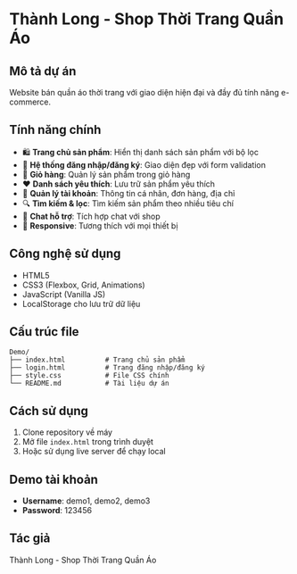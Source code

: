 # Thành Long - Shop Thời Trang Quần Áo

## Mô tả dự án
Website bán quần áo thời trang với giao diện hiện đại và đầy đủ tính năng e-commerce.

## Tính năng chính
- 🛍️ **Trang chủ sản phẩm**: Hiển thị danh sách sản phẩm với bộ lọc
- 🔐 **Hệ thống đăng nhập/đăng ký**: Giao diện đẹp với form validation
- 🛒 **Giỏ hàng**: Quản lý sản phẩm trong giỏ hàng
- ❤️ **Danh sách yêu thích**: Lưu trữ sản phẩm yêu thích
- 👤 **Quản lý tài khoản**: Thông tin cá nhân, đơn hàng, địa chỉ
- 🔍 **Tìm kiếm & lọc**: Tìm kiếm sản phẩm theo nhiều tiêu chí
- 💬 **Chat hỗ trợ**: Tích hợp chat với shop
- 📱 **Responsive**: Tương thích với mọi thiết bị

## Công nghệ sử dụng
- HTML5
- CSS3 (Flexbox, Grid, Animations)
- JavaScript (Vanilla JS)
- LocalStorage cho lưu trữ dữ liệu

## Cấu trúc file
```
Demo/
├── index.html          # Trang chủ sản phẩm
├── login.html          # Trang đăng nhập/đăng ký
├── style.css           # File CSS chính
└── README.md           # Tài liệu dự án
```

## Cách sử dụng
1. Clone repository về máy
2. Mở file `index.html` trong trình duyệt
3. Hoặc sử dụng live server để chạy local

## Demo tài khoản
- **Username**: demo1, demo2, demo3
- **Password**: 123456

## Tác giả
Thành Long - Shop Thời Trang Quần Áo 